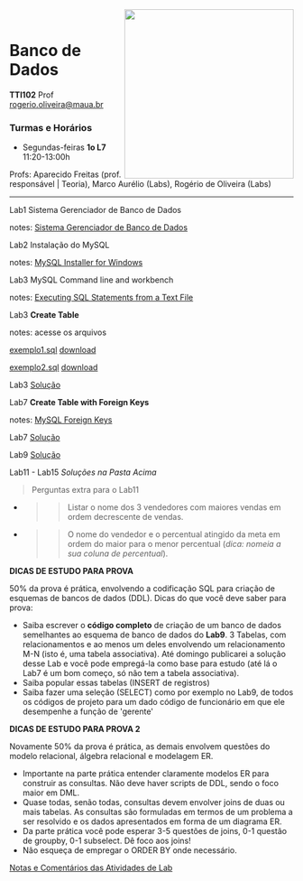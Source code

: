 <img src="https://maua.br/images/selo-60-anos-maua.svg" width=300, align="right">
<br>

# Banco de Dados
**TTI102** Prof rogerio.oliveira@maua.br

### Turmas e Horários

* Segundas-feiras **1o L7** 11:20-13:00h 

Profs: Aparecido Freitas (prof. responsável | Teoria), Marco Aurélio (Labs), Rogério de Oliveira (Labs)

---

Lab1 Sistema Gerenciador de Banco de Dados

notes:  [Sistema Gerenciador de Banco de Dados](https://github.com/Rogerio-mack/IMT_Banco_de_Dados/blob/main/Lab1_notes.md)

Lab2 Instalação do MySQL

notes: [MySQL Installer for Windows](https://dev.mysql.com/downloads/installer/)

Lab3 MySQL Command line and workbench

notes: [Executing SQL Statements from a Text File](https://dev.mysql.com/doc/refman/8.0/en/mysql-batch-commands.html)

Lab3 **Create Table**

notes: acesse os arquivos 

[exemplo1.sql](https://github.com/Rogerio-mack/IMT_Banco_de_Dados/blob/main/exemplo1.sql) [download](https://github.com/Rogerio-mack/IMT_Banco_de_Dados/raw/main/exemplo1.sql) 

[exemplo2.sql](https://github.com/Rogerio-mack/IMT_Banco_de_Dados/blob/main/exemplo2.sql) [download](https://github.com/Rogerio-mack/IMT_Banco_de_Dados/raw/main/exemplo2.sql)

Lab3 [Solução](https://github.com/Rogerio-mack/IMT_Banco_de_Dados/blob/main/Banco_de_Dados_Labs_solucao/T3_solucao.sql)

Lab7 **Create Table with Foreign Keys**

notes: [MySQL Foreign Keys](https://github.com/Rogerio-mack/IMT_Banco_de_Dados/blob/main/MySQL_Foreign_Keys.md)

Lab7 [Solução](https://github.com/Rogerio-mack/IMT_Banco_de_Dados/blob/main/Banco_de_Dados_Labs_solucao/T7_solucao.sql)

Lab9 [Solução](https://github.com/Rogerio-mack/IMT_Banco_de_Dados/blob/main/Banco_de_Dados_Labs_solucao/T9_solucao.sql)

Lab11 - Lab15 *Soluções na Pasta Acima*

> Perguntas extra para o Lab11
* >> Listar o nome dos 3 vendedores com maiores vendas em ordem decrescente de vendas.
* >> O nome do vendedor e o percentual atingido da meta em ordem do maior para o menor percentual (*dica: nomeia a sua coluna de percentual*).

**DICAS DE ESTUDO PARA PROVA**

50% da prova é prática, envolvendo a codificação SQL para criação de esquemas de bancos de dados (DDL). Dicas do que você deve saber para prova:

* Saiba escrever o **código completo** de criação de um banco de dados semelhantes ao esquema de banco de dados do **Lab9**. 3 Tabelas, com relacionamentos e ao menos um deles envolvendo um relacionamento M-N (isto é, uma tabela associativa). Até domingo publicarei a solução desse Lab e você pode empregá-la como base para estudo (até lá o Lab7 é um bom começo, só não tem a tabela associativa).
* Saiba popular essas tabelas (INSERT de registros)
* Saiba fazer uma seleção (SELECT) como por exemplo no Lab9, de todos os códigos de projeto para um dado código de funcionário em que ele desempenhe a função de 'gerente'

**DICAS DE ESTUDO PARA PROVA 2**

Novamente 50% da prova é prática, as demais envolvem questões do modelo relacional, álgebra relacional e modelagem ER. 

* Importante na parte prática entender claramente modelos ER para construir as consultas. Não deve haver scripts de DDL, sendo o foco maior em DML. 
* Quase todas, senão todas, consultas devem envolver joins de duas ou mais tabelas. As consultas são formuladas em termos de um problema a ser resolvido e os dados apresentados em forma de um diagrama ER.
* Da parte prática você pode esperar 3-5 questões de joins, 0-1 questão de groupby, 0-1 subselect. Dê foco aos joins!
* Não esqueça de empregar o ORDER BY onde necessário. 

[Notas e Comentários das Atividades de Lab](https://github.com/Rogerio-mack/IMT_Banco_de_Dados/raw/main/Lista_Banco_de_Dados.xlsx)
